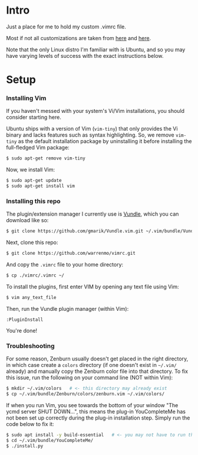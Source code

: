 Intro
=====

Just a place for me to hold my custom .vimrc file.

Most if not all customizations are taken from [here](https://realpython.com/blog/python/vim-and-python-a-match-made-in-heaven/) and [here](https://danielmiessler.com/study/vim/).

Note that the only Linux distro I'm familiar with is Ubuntu, and so you may have varying levels of success with the exact instructions below.

Setup
=====

### Installing Vim

If you haven't messed with your system's Vi/Vim installations, you should consider starting here.

Ubuntu ships with a version of Vim (`vim-tiny`) that only provides the Vi binary and lacks features such as syntax highlighting. So, we remove `vim-tiny` as the default installation package by uninstalling it before installing the full-fledged Vim package:
```bash
$ sudo apt-get remove vim-tiny
```

Now, we install Vim:
```bash
$ sudo apt-get update
$ sudo apt-get install vim
```

### Installing this repo

The plugin/extension manager I currently use is [Vundle](https://github.com/VundleVim/Vundle.vim), which you can download like so:
```bash
$ git clone https://github.com/gmarik/Vundle.vim.git ~/.vim/bundle/Vundle.vim
```

Next, clone this repo:
```bash
$ git clone https://github.com/warrenmo/vimrc.git
```

And copy the `.vimrc` file to your home directory:
```bash
$ cp ./vimrc/.vimrc ~/
```

To install the plugins, first enter VIM by opening any text file using Vim:
```bash
$ vim any_text_file
```

Then, run the Vundle plugin manager (within Vim):
```
:PluginInstall
```

You're done!

### Troubleshooting

For some reason, Zenburn usually doesn't get placed in the right directory, in which case create a `colors` directory (if one doesn't exist in `~/.vim/` already) and manually copy the Zenburn color file into that directory. To fix this issue, run the following on your command line (NOT within Vim):
```bash
$ mkdir ~/.vim/colors   # <- this directory may already exist
$ cp ~/.vim/bundle/Zenburn/colors/zenburn.vim ~/.vim/colors/
```

If when you run Vim, you see towards the bottom of your window "The ycmd server SHUT DOWN...", this means the plug-in YouCompleteMe has not been set up correctly during the plug-in installation step. Simply run the code below to fix it:
```bash
$ sudo apt install -y build-essential   # <- you may not have to run this if you have a c++ compiler ready to go
$ cd ~/.vim/bundle/YouCompleteMe/
$ ./install.py
```
